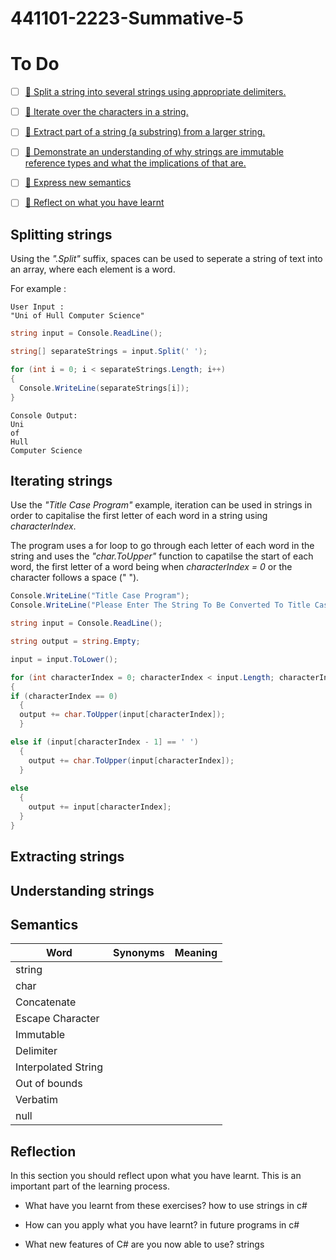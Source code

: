 # 441101-2223-Summative-5

# To Do

- [ ] [:key: Split a string into several strings using appropriate delimiters.](#splitting-strings)

- [ ] [:key: Iterate over the characters in a string.](#iterating-strings)

- [ ] [:key: Extract part of a string (a substring) from a larger string.](#extracting-strings)

- [ ] [:key: Demonstrate an understanding of why strings are immutable reference types and what the implications of that are.](#understanding-strings)


- [ ] [:speech_balloon: Express new semantics](#semantics)
- [ ] [:thought_balloon: Reflect on what you have learnt](#reflection)

## Splitting strings

Using the *".Split"* suffix, spaces can be used to seperate a string of text into an array, where each element is a word.

For example :

```console
User Input :
"Uni of Hull Computer Science"
```
```cs
string input = Console.ReadLine();

string[] separateStrings = input.Split(' ');

for (int i = 0; i < separateStrings.Length; i++) 
{
  Console.WriteLine(separateStrings[i]);
}
```
```console
Console Output:
Uni
of
Hull
Computer Science
```

## Iterating strings

Use the *"Title Case Program"* example, iteration can be used in strings in order to capitalise the first letter of each word in a string using *characterIndex*.

The program uses a for loop to go through each letter of each word in the string and uses the *"char.ToUpper"* function to capatilse the start of each word, the first letter of a word being when *characterIndex = 0* or the character follows a space (" ").

```cs
Console.WriteLine("Title Case Program");
Console.WriteLine("Please Enter The String To Be Converted To Title Case");

string input = Console.ReadLine();

string output = string.Empty;

input = input.ToLower();

for (int characterIndex = 0; characterIndex < input.Length; characterIndex++)
{
if (characterIndex == 0)
  {
  output += char.ToUpper(input[characterIndex]);
  }

else if (input[characterIndex - 1] == ' ')
  {
    output += char.ToUpper(input[characterIndex]);
  }
  
else
  {
    output += input[characterIndex];
  }
}


```

## Extracting strings

## Understanding strings

## Semantics

| Word | Synonyms | Meaning |
|---|---|---|
|string| | |
|char| | |
|Concatenate| | |
|Escape Character| | |
|Immutable| | |
|Delimiter| | |
|Interpolated String| | |
|Out of bounds| | |
|Verbatim| | |
|null| | |

## Reflection

In this section you should reflect upon what you have learnt. This is an important part of the learning process.
- What have you learnt from these exercises?
how to use strings in c#


- How can you apply what you have learnt?
in future programs in c#


- What new features of C# are you now able to use?
strings
